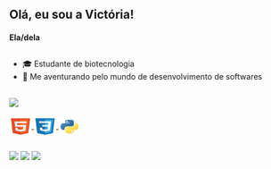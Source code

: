 ## Olá, eu sou a Victória!
#### Ela/dela
##

- 🎓 Estudante de biotecnologia
- 🚀 Me aventurando pelo mundo de desenvolvimento de softwares
##

<div>
  <a href="https://github.com/vicmaller">
  <img height="180em" src="https://github-readme-stats.vercel.app/api?username=vicmaller&show_icons=true&theme=omni&include_all_commits=true&count_private=true"/>  
</div>
  
 <div style="display: inline_block"><br>
  <img align="center" alt="Vic-HTML" height="30" width="40" src="https://raw.githubusercontent.com/devicons/devicon/master/icons/html5/html5-original.svg">
  <img align="center" alt="Vic-CSS" height="30" width="40" src="https://raw.githubusercontent.com/devicons/devicon/master/icons/css3/css3-original.svg">
  <img align="center" alt="Vic-Python" height="30" width="40" src="https://raw.githubusercontent.com/devicons/devicon/master/icons/python/python-original.svg">
</div>

  ##
  
 <div> 
  <a href="https://instagram.com/vicmaller" target="_blank"><img src="https://img.shields.io/badge/Instagram-E4405F?style=for-the-badge&logo=instagram&logoColor=white" target="_blank"></a> 
  <a href = "mailto:victoriatmallerc@gmail.com"><img src="https://img.shields.io/badge/Gmail-D14836?style=for-the-badge&logo=gmail&logoColor=white" target="_blank"></a>
  <a href="https://www.linkedin.com/in/victoria-maller" target="_blank"><img src="https://img.shields.io/badge/LinkedIn-0077B5?style=for-the-badge&logo=linkedin&logoColor=white" target="_blank"></a> 
</div>

